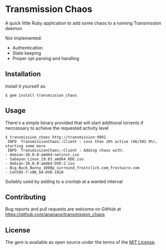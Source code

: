 # Transmission Chaos

A quick little Ruby application to add some chaos to a running Transmission daemon

Not implemented:
- Authentication
- State keeping
- Proper opt parsing and handling

## Installation

Install it yourself as:

    $ gem install transmission_chaos

## Usage

There's a simple binary provided that will start additional torrents if neccessary to achieve the requested activity level

    $ transmission_chaos http://transmission:9091
     INFO  TransmissionChaos::Client : Less than 10% active (46/502 9%), starting some more
     INFO  TransmissionChaos::Client : Adding chaos with:
    - debian-10.0.0-amd64-netinst.iso
    - Sabayon_Linux_19.03_amd64_KDE.iso
    - debian-10.0.0-amd64-DVD-2.iso
    - Big_Buck_Bunny_1080p_surround_frostclick.com_frostwire.com
    - CentOS-7-x86_64-DVD-1810

Suitably used by adding to a crontab at a wanted interval

## Contributing

Bug reports and pull requests are welcome on GitHub at https://github.com/ananace/transmission_chaos

## License

The gem is available as open source under the terms of the [MIT License](https://opensource.org/licenses/MIT).
